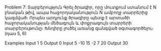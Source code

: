 Problem 7: Տարբերություն
Գրել ծրագիր, որը մուտքում ստանում է N բնական թիվ, ապա հաջորդականություն N ամբողջ տարրերից կազմված։ Որպես արդյունք ծրագիրը պետք է արտածի հաջորականության մեծագույն և փոքրագույն տարրերի տարբերութունը։ Խնդիրը լուծել առանց զանգված օգտագործելու։ (դաս 5, 6)

Examples
Input
1 5
Output
0
Input
5 -10 15 -2 7 20
Output
30
